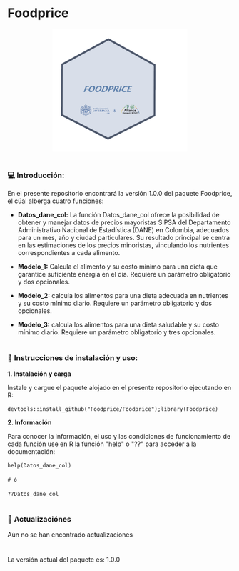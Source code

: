 # Foodprice

<p align="center">
<a name="top" href="#"> <img src="https://raw.githubusercontent.com/Foodprice/Foodprice/main/data/Logo.png" alt="mf-dots" height="40%" width="60%"/> </a>

# 

### :computer: **Introducción:**

En el presente repositorio encontrará la versión 1.0.0 del paquete Foodprice, el cúal alberga cuatro funciones:

- **Datos_dane_col:** La función Datos_dane_col ofrece la posibilidad de obtener y manejar datos de precios mayoristas SIPSA del Departamento Administrativo Nacional de Estadística (DANE) en Colombia, adecuados para un mes, año y ciudad particulares. Su resultado principal se centra en las estimaciones de los precios minoristas, vinculando los nutrientes correspondientes a cada alimento.

- **Modelo_1:** Calcula el alimento y su costo minimo para una dieta que garantice suficiente energía en el día. Requiere un parámetro obligatorio y dos opcionales.
- **Modelo_2:** calcula los alimentos para una dieta adecuada en nutrientes y su costo mínimo diario. Requiere un parámetro obligatorio y dos opcionales.
- **Modelo_3:** calcula los alimentos para una dieta saludable y su costo mínimo diario. Requiere un parámetro obligatorio y tres opcionales.
#

### :wrench: **Instrucciones de instalación y uso:**

**1. Instalación y carga**
            
Instale y cargue el paquete alojado en el presente repositorio ejecutando en R:            

```
devtools::install_github("Foodprice/Foodprice");library(Foodprice)

```

**2. Información**

Para conocer la información, el uso y las condiciones de funcionamiento de cada función use en R la función "help" o "??" para acceder a la documentación:

```
help(Datos_dane_col)

# ó

??Datos_dane_col

```
#

### :page_with_curl: **Actualizaciónes**

Aún no se han encontrado actualizaciones

#        

La versión actual del paquete es:  1.0.0
